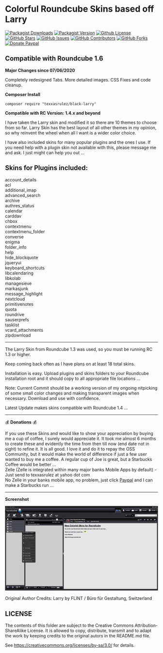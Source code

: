 # Colorful Roundcube Skins based off Larry

[![Packagist Downloads](https://img.shields.io/packagist/dt/texxasrulez/black-larry?style=plastic&logo=packagist&logoColor=white&label=Downloads&labelColor=blue&color=gold)](https://packagist.org/packages/texxasrulez/black-larry)
[![Packagist Version](https://img.shields.io/packagist/v/texxasrulez/black-larry?style=plastic&logo=packagist&logoColor=white&label=Version&labelColor=blue&color=limegreen)](https://packagist.org/packages/texxasrulez/black-larry)
[![Github License](https://img.shields.io/static/v1?style=plastic&logo=github&label=License&message=Creative%20Commons&labelColor=blue&color=coral)](https://github.com/texxasrulez/autumn-larry/blob/main/LICENSE)
[![GitHub Stars](https://img.shields.io/github/stars/texxasrulez/black-larry?style=plastic&logo=github&label=Stars&labelColor=blue&color=deepskyblue)](https://github.com/texxasrulez/black-larry/stargazers)
[![GitHub Issues](https://img.shields.io/github/issues/texxasrulez/black-larry?style=plastic&logo=github&label=Issues&labelColor=blue&color=aqua)](https://github.com/texxasrulez/black-larry/issues)
[![GitHub Contributors](https://img.shields.io/github/contributors/texxasrulez/black-larry?style=plastic&logo=github&logoColor=white&label=Contributors&labelColor=blue&color=orchid)](https://github.com/texxasrulez/black-larry/graphs/contributors)
[![GitHub Forks](https://img.shields.io/github/forks/texxasrulez/black-larry?style=plastic&logo=github&logoColor=white&label=Forks&labelColor=blue&color=darkorange)](https://github.com/texxasrulez/black-larry/forks)
[![Donate Paypal](https://img.shields.io/badge/Paypal-Money_Please!-blue.svg?style=plastic&labelColor=blue&color=forestgreen&logo=paypal)](https://www.paypal.me/texxasrulez)

## Compatible with Roundcube 1.6	

**Major Changes since 07/06/2020**

Completely redesigned Tabs.
More detailed images.
CSS Fixes and code cleanup.

**Composer Install**
```
composer require "texxasrulez/black-larry"
```

**Compatible with RC Version: 1.4.x and beyond**

I have taken the Larry skin and modified it so there are 10 themes to choose from so far. Larry Skin has the best layout of all other themes in my opinion, so why reinvent the wheel when all I want is a wider color choice.

I have also included skins for many popular plugins and the ones I use. If you need help with a plugin skin not available with this, please message me and ask. I just might can help you out ... 

**Skins for Plugins included:**
-------
account_details\
acl\
additional_imap\
advanced_search\
archive\
authres_status\
calendar\
carddav\
chbox\
contextmenu\
contextmenu_folder\
converse\
enigma\
folder_info\
help\
hide_blockquote\
jqueryui\
keyboard_shortcuts\
libcalendaring\
libkolab\
managesieve\
markasjunk\
message_highlight\
nextcloud\
primitivenotes\
quota\
roundrive\
sauserprefs\
tasklist\
vcard_attachments\
zipdownload

---

The Larry Skin from Roundcube 1.3 was used, so you must be running RC 1.3 or higher.

Keep coming back often as I have plans on at least 18 total skins.

Installation is easy. Upload plugins and skins folders to your Roundcube installation root and it should copy to all appropriate file locations ... 

Note: Current Commit should be a working version of my ongoing nitpicking of some small color changes and making transparent images when necessary. Download and use with confidence.

Latest Update makes skins compatible with Roundcube 1.4 ...

---

:moneybag: **Donations** :moneybag:

If you use these Skins and would like to show your appreciation by buying me a cup of coffee, I surely would appreciate it. It took me almost 6 months to create these and evidently the time from then till now (end date not in sight) to refine it. It is all good. I love it and do it to repay the OSS Community, but it would make the world of difference if just a few user wanted to buy me a coffee. A regular cup of Joe is great, but a Starbucks Coffee would be better ... \
Zelle (Zelle is integrated within many major banks Mobile Apps by default) - Just send to texxasrulez at yahoo dot com \
No Zelle in your banks mobile app, no problem, just click [Paypal](https://paypal.me/texxasrulez?locale.x=en_US) and I can make a Starbucks run ...

---

**Screenshot**

![Black Larry Skin](images/black-mail.png?raw=true "Black Larry Skin")

Original Author Credits:
Larry
by FLINT / Büro für Gestaltung, Switzerland

LICENSE
-------

The contents of this folder are subject to the Creative Commons
Attribution-ShareAlike License. It is allowed to copy, distribute,
transmit and to adapt the work by keeping credits to the original
autors in the README.md file.

See https://creativecommons.org/licenses/by-sa/3.0/ for details.
